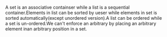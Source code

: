 A set is an associative containser while a list is a sequential container.Elements in list can be sorted by ueser while elements in set is sorted automatically(except unordered version).A list can be ordered while a set is un-ordered.We can't enforce an arbitrary by placing an arbitrary element inan arbitrary position in a set.


